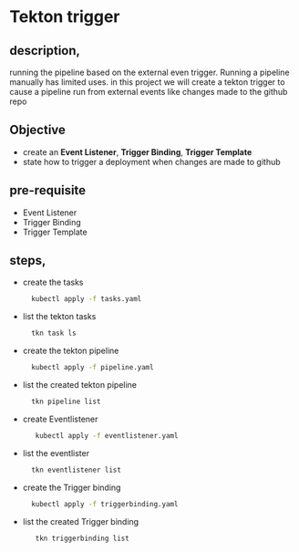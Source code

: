 # Tekton trigger

## description,
  running the pipeline based on the external even trigger. Running a pipeline manually has limited uses. in this project we will create a tekton trigger to cause a pipeline run from external events like changes made to the github repo

  ## Objective
  * create an __Event Listener__, __Trigger Binding__, __Trigger Template__ 
  * state how to trigger a deployment when changes are made to github

## pre-requisite
- Event Listener
- Trigger Binding 
- Trigger Template 

## steps,
  * create the tasks
    ```bash
      kubectl apply -f tasks.yaml
    ```     
  * list the tekton tasks
    ```bash
      tkn task ls
    ```
  * create the tekton pipeline
    ```bash
      kubectl apply -f pipeline.yaml
    ```
  * list the created tekton pipeline
    ```bash
      tkn pipeline list
    ```
  * create Eventlistener
    ```bash
       kubectl apply -f eventlistener.yaml
    ```
  * list the eventlister
    ```bash
      tkn eventlistener list
    ```
  * create the Trigger binding
    ```bash
      kubectl apply -f triggerbinding.yaml
    ```
  * list the created Trigger binding
    ```bash
       tkn triggerbinding list
    ```